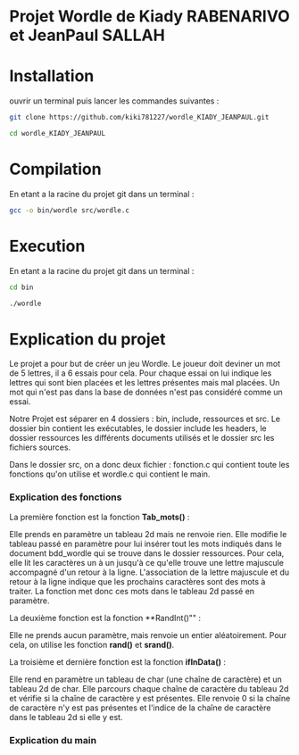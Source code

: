 # Projet Wordle de Kiady RABENARIVO et JeanPaul SALLAH


# Installation

ouvrir un terminal puis lancer les commandes suivantes :

```sh
git clone https://github.com/kiki781227/wordle_KIADY_JEANPAUL.git
```
```sh
cd wordle_KIADY_JEANPAUL
```


# Compilation

En etant a la racine du projet git dans un terminal :

```sh
gcc -o bin/wordle src/wordle.c
```


# Execution 

En etant a la racine du projet git dans un terminal :
```sh
cd bin
```
```sh
./wordle
```


# Explication du projet

Le projet a pour but de créer un jeu Wordle.
Le joueur doit deviner un mot de 5 lettres, il a 6 essais pour cela.
Pour chaque essai on lui indique les lettres qui sont bien placées et les lettres présentes mais mal placées.
Un mot qui n'est pas dans la base de données n'est pas considéré comme un essai.

Notre Projet est séparer en 4 dossiers : bin, include, ressources et src.
Le dossier bin contient les exécutables, le dossier include les headers, le dossier ressources les différents documents utilisés et le dossier src les fichiers sources.

Dans le dossier src, on a donc deux fichier : fonction.c qui contient toute les fonctions qu'on utilise et wordle.c qui contient le main.


### Explication des fonctions

La première fonction est la fonction **Tab_mots()** :

Elle prends en paramètre un tableau 2d mais ne renvoie rien. Elle modifie le tableau passé en paramètre pour lui insérer tout les mots indiqués dans le document bdd_wordle qui se trouve dans le dossier ressources.
Pour cela, elle lit les caractères un à un jusqu'à ce qu'elle trouve une lettre majuscule accompagné d'un retour à la ligne. L'association de la lettre majuscule et du retour à la ligne indique que les prochains caractères sont des mots à traiter. La fonction met donc ces mots dans le tableau 2d passé en paramètre.

La deuxième fonction est la fonction **RandInt()"" :

Elle ne prends aucun paramètre, mais renvoie un entier aléatoirement.
Pour cela, on utilise les fonction **rand()** et **srand()**.

La troisième et dernière fonction est la fonction **ifInData()** :

Elle rend en paramètre un tableau de char (une chaîne de caractère) et un tableau 2d de char.
Elle parcours chaque chaîne de caractère du tableau 2d et vérifie si la chaîne de caractère y est présentes.
Elle renvoie 0 si la chaîne de caractère n'y est pas présentes et l'indice de la chaîne de caractère dans le tableau 2d si elle y est.

### Explication du main
